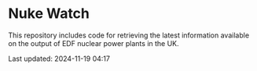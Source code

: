 # Nuke Watch

This repository includes code for retrieving the latest information available on the output of EDF nuclear power plants in the UK.

Last updated: 2024-11-19 04:17
